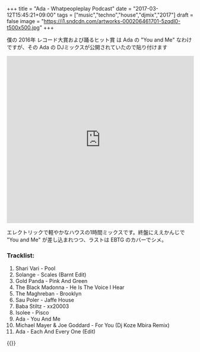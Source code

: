 +++
title = "Ada - Whatpeopleplay Podcast"
date = "2017-03-12T15:45:21+09:00"
tags = ["music","techno","house","djmix","2017"]
draft = false
image = "https://i1.sndcdn.com/artworks-000206461701-5zqdl0-t500x500.jpg"
+++

僕の 2016年 レコード大賞および踊るヒット賞 は Ada の "You and Me" なわけですが、その Ada の DJミックスが公開されていたので貼り付けます

<iframe width="100%" height="450" scrolling="no" frameborder="no" src="https://w.soundcloud.com/player/?url=https%3A//api.soundcloud.com/tracks/306378636&amp;auto_play=false&amp;hide_related=false&amp;show_comments=true&amp;show_user=true&amp;show_reposts=false&amp;visual=true"></iframe>

エレクトリックで軽やかなハウスの1時間ミックスです。終盤にええかんじで "You and Me" が差し込まれつつ、ラストは EBTG のカバーでシメ。

### Tracklist:

1. Shari Vari - Pool
2. Solange - Scales (Barnt Edit)
3. Gold Panda - Pink And Green
4. The Black Madonna - He Is The Voice I Hear
5. The Maghreban - Brooklyn
6. Sau Poler - Jaffe House
7. Baba Stiltz - xx20003
8. Isolee - Pisco
9. Ada - You And Me
10. Michael Mayer & Joe Goddard - For You (Dj Koze Mbira Remix)
11. Ada - Each And Every One (Edit)

{{<youtube wWka1Hl88aU>}}
